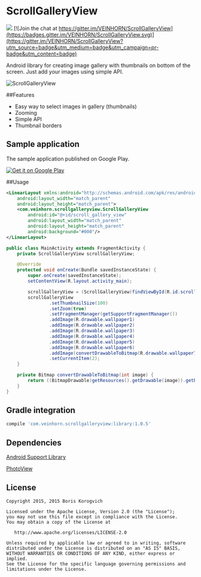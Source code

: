 # ScrollGalleryView

![](https://travis-ci.org/inver/ScrollGalleryView.svg)
[![Join the chat at https://gitter.im/VEINHORN/ScrollGalleryView](https://badges.gitter.im/VEINHORN/ScrollGalleryView.svg)](https://gitter.im/VEINHORN/ScrollGalleryView?utm_source=badge&utm_medium=badge&utm_campaign=pr-badge&utm_content=badge)

Android library for creating image gallery with thumbnails on bottom of the screen. Just add your images using simple API.

![ScrollGalleryView](http://i.imgur.com/xrBt4Xx.gif)

##Features
- Easy way to select images in gallery (thumbnails)
- Zooming
- Simple API
- Thumbnail borders

## Sample application
The sample application published on Google Play.

[![Get it on Google Play](http://www.android.com/images/brand/get_it_on_play_logo_small.png)](https://play.google.com/store/apps/details?id=com.veinhorn.scrollgalleryview)

##Usage
```xml
<LinearLayout xmlns:android="http://schemas.android.com/apk/res/android"
    android:layout_width="match_parent"
    android:layout_height="match_parent">
    <com.veinhorn.scrollgalleryview.ScrollGalleryView
        android:id="@+id/scroll_gallery_view"
        android:layout_width="match_parent"
        android:layout_height="match_parent"
        android:background="#000"/>
</LinearLayout>
```

```java
public class MainActivity extends FragmentActivity {
    private ScrollGalleryView scrollGalleryView;

    @Override
    protected void onCreate(Bundle savedInstanceState) {
        super.onCreate(savedInstanceState);
        setContentView(R.layout.activity_main);

        scrollGalleryView = (ScrollGalleryView)findViewById(R.id.scroll_gallery_view);
        scrollGalleryView
                .setThumbnailSize(100)
                .setZoom(true)
                .setFragmentManager(getSupportFragmentManager())
                .addImage(R.drawable.wallpaper1)
                .addImage(R.drawable.wallpaper2)
                .addImage(R.drawable.wallpaper3)
                .addImage(R.drawable.wallpaper4)
                .addImage(R.drawable.wallpaper5)
                .addImage(R.drawable.wallpaper6)
                .addImage(convertDrawableToBitmap(R.drawable.wallpaper7))
                .setCurrentItem(2);
    }

    private Bitmap convertDrawableToBitmap(int image) {
        return ((BitmapDrawable)getResources().getDrawable(image)).getBitmap();
    }
}

```

## Gradle integration
```gradle
compile 'com.veinhorn.scrollgalleryview:library:1.0.5'
```

## Dependencies
[Android Support Library](http://developer.android.com/tools/support-library/index.html)

[PhotoView](https://github.com/chrisbanes/PhotoView)

## License

    Copyright 2015, 2015 Boris Korogvich

    Licensed under the Apache License, Version 2.0 (the "License");
    you may not use this file except in compliance with the License.
    You may obtain a copy of the License at

       http://www.apache.org/licenses/LICENSE-2.0

    Unless required by applicable law or agreed to in writing, software
    distributed under the License is distributed on an "AS IS" BASIS,
    WITHOUT WARRANTIES OR CONDITIONS OF ANY KIND, either express or implied.
    See the License for the specific language governing permissions and
    limitations under the License.
